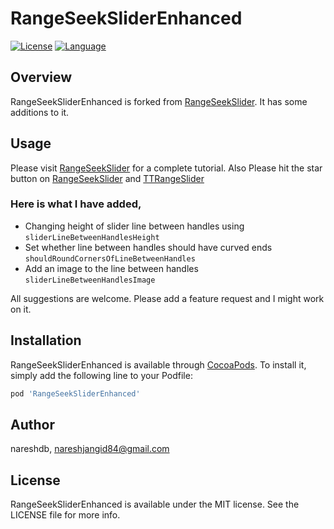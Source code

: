 # RangeSeekSliderEnhanced


[![License](https://img.shields.io/:license-mit-blue.svg)](https://doge.mit-license.org)
[![Language](https://img.shields.io/badge/language-swift-orange.svg?style=flat)](https://developer.apple.com/swift)

## Overview
RangeSeekSliderEnhanced is forked from [RangeSeekSlider](https://github.com/WorldDownTown/RangeSeekSlider). It has some additions to it.


## Usage

Please visit [RangeSeekSlider](https://github.com/WorldDownTown/RangeSeekSlider) for a complete tutorial. Also Please hit the star button on [RangeSeekSlider](https://github.com/WorldDownTown/RangeSeekSlider) and [TTRangeSlider](https://github.com/TomThorpe/TTRangeSlider)

### Here is what I have added,

- Changing height of slider line between handles using ``sliderLineBetweenHandlesHeight``
- Set whether line between handles should have curved ends
    ``shouldRoundCornersOfLineBetweenHandles``
- Add an image to the line between handles
    ``sliderLineBetweenHandlesImage``
    
All suggestions are welcome. Please add a feature request and I might work on it.

## Installation

RangeSeekSliderEnhanced is available through [CocoaPods](https://cocoapods.org). To install
it, simply add the following line to your Podfile:

```ruby
pod 'RangeSeekSliderEnhanced'
```

## Author

nareshdb, nareshjangid84@gmail.com

## License

RangeSeekSliderEnhanced is available under the MIT license. See the LICENSE file for more info.
